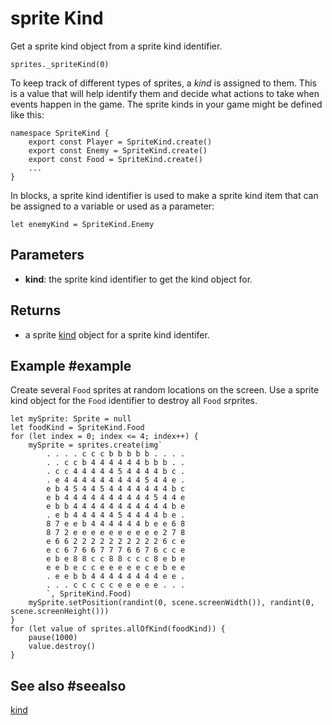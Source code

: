 # sprite Kind

Get a sprite kind object from a sprite kind identifier.

```sig
sprites._spriteKind(0)
```

To keep track of different types of sprites, a _kind_ is assigned to them. This is a value that will help identify them and decide what actions to take when events happen in the game. The sprite kinds in your game might be defined like this:

```typescript-ignore
namespace SpriteKind {
    export const Player = SpriteKind.create()
    export const Enemy = SpriteKind.create()
    export const Food = SpriteKind.create()
    ...
}
```

In blocks, a sprite kind identifier is used to make a sprite kind item that can be assigned to a variable or used as a parameter:

```block
let enemyKind = SpriteKind.Enemy
```

## Parameters

* **kind**: the sprite kind identifier to get the kind object for.

## Returns

* a sprite [kind](/reference/sprites/sprite/kind) object for a sprite kind identifer.

## Example #example

Create several `Food` sprites at random locations on the screen. Use a sprite kind object for the `Food` identifier to destroy all `Food` srprites.

```blocks
let mySprite: Sprite = null
let foodKind = SpriteKind.Food
for (let index = 0; index <= 4; index++) {
    mySprite = sprites.create(img`
        . . . . c c c b b b b b . . . . 
        . . c c b 4 4 4 4 4 4 b b b . . 
        . c c 4 4 4 4 4 5 4 4 4 4 b c . 
        . e 4 4 4 4 4 4 4 4 4 5 4 4 e . 
        e b 4 5 4 4 5 4 4 4 4 4 4 4 b c 
        e b 4 4 4 4 4 4 4 4 4 4 5 4 4 e 
        e b b 4 4 4 4 4 4 4 4 4 4 4 b e 
        . e b 4 4 4 4 4 5 4 4 4 4 b e . 
        8 7 e e b 4 4 4 4 4 4 b e e 6 8 
        8 7 2 e e e e e e e e e e 2 7 8 
        e 6 6 2 2 2 2 2 2 2 2 2 2 6 c e 
        e c 6 7 6 6 7 7 7 6 6 7 6 c c e 
        e b e 8 8 c c 8 8 c c c 8 e b e 
        e e b e c c e e e e e c e b e e 
        . e e b b 4 4 4 4 4 4 4 4 e e . 
        . . . c c c c c e e e e e . . . 
        `, SpriteKind.Food)
    mySprite.setPosition(randint(0, scene.screenWidth()), randint(0, scene.screenHeight()))
}
for (let value of sprites.allOfKind(foodKind)) {
    pause(1000)
    value.destroy()
}
```

## See also #seealso

[kind](/reference/sprites/sprite/kind)
